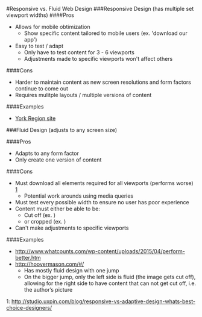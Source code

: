 #Responsive vs. Fluid Web Design
###Responsive Design (has multiple set viewport widths) 
####Pros
* Allows for mobile obtimization
  * Show specific content tailored to mobile users (ex. 'download our app')
* Easy to test / adapt
    * Only have to test content for 3 - 6 viewports
    * Adjustments made to specific viewports won't affect others

####Cons
* Harder to maintain content as new screen resolutions and form factors continue to come out
* Requires mulitple layouts / multiple versions of content

####Examples
* [York Region site](http://york.ca)

###Fluid Design  (adjusts to any screen size)

####Pros
* Adapts to any form factor
* Only create one version of content

####Cons
* Must download all elements required for all viewports (performs worse) [1](http://studio.uxpin.com/blog/responsive-vs-adaptive-design-whats-best-choice-designers/)
  * Potential work arounds using media queries
* Must test every possible width to ensure no user has poor experience
* Content must either be able to be:
  * Cut off (ex. )
  * or cropped (ex. )
* Can't make adjustments to specific viewports

####Examples
* http://www.whatcounts.com/wp-content/uploads/2015/04/perform-better.htm
* http://hoovermason.com/#/
  * Has mostly fluid design with one jump
  * On the bigger jump, only the left side is fluid (the image gets cut off), allowing for the right side to have content that can not get cut off, i.e. the author’s picture 

1: http://studio.uxpin.com/blog/responsive-vs-adaptive-design-whats-best-choice-designers/

